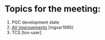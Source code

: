 # Topics for the meeting:
1. PGC development state
2. [AV improvements](https://github.com/TokTok/c-toxcore/pull/999) [ingvar1995]
3. TCS [tox-user]

